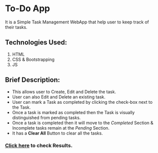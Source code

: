 # To-Do App
It is a Simple Task Management WebApp that help user to keep track of their tasks.

## Technologies Used:
1. HTML
2. CSS & Bootstrapping
3. JS

## Brief Description:
- This allows user to Create, Edit and Delete the task.
- User can also Edit and Delete an existing task.
- User can mark a Task as completed by clicking the check-box next to the Task.
- Once a task is marked as completed then the Task is visually distinguished from pending tasks.
- Once a task is completed then it will move to the *Completed* Section & Incomplete tasks remain at the *Pending* Section.
- It has a **Clear All** Button to clear all the tasks.

### [Click here](https://jashmit918.github.io/To-Do-App/) to check Results.
